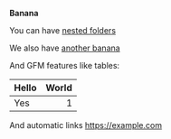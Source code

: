 **Banana**

You can have [nested folders](./nested/index.md)

We also have [another banana](./nested/another-banana.md)

And GFM features like tables:

| Hello | World |
| :--   | --:   |
| Yes   | 1     |


And automatic links https://example.com